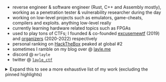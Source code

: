* reverse engineer & software engineer (Rust, C++ and Assembly mostly), working as a penetration tester & vulnerability researcher during the day  
* working on low-level projects such as emulators, game-cheats, compilers and exploits. anything low-level really  
* currently learning hardware related topics such as FPGAs  
* used to play tons of CTFs; I founded & co-founded [excusemewtf](https://ctftime.org/team/104977/) (2019) and [organizers](https://ctftime.org/team/42934/) (2020-2022) respectively  
* personal ranking on [HackTheBox](https://app.hackthebox.com/profile/7533) peaked at global #2  
* sometimes I ramble on my blog over @ [layle.me](https://layle.me)  
* discord @ `mrlayle`
* twitter @ [`layle_ctf`](https://x.com/layle_ctf)

<details>
  <summary>Expand this to see a more exhaustive list of my work (excluding the pinned highlights)</summary>

  * [vacation3-emu](https://github.com/ioncodes/vacation3-emu) - An emulator that deobfuscates and decrypts VAC3 anticheat modules
  * [long_night](https://github.com/ioncodes/long_night) - A collection of themes based on pastel colors, created for reverse engineers
  * [RACEAC](https://github.com/ioncodes/RACEAC) - Proof of concept code for an EasyAntiCheat race condition that allowed you to tamper resource data
  * [gg](https://github.com/ioncodes/gg) - WIP GameGear emulator that's able to run some games well
  * [DeadByDaylight](https://github.com/ioncodes/DeadByDaylight) - Dead by Daylight research material gathered while reverse engineering the game
  * [FallGuys](https://github.com/ioncodes/FallGuys) - FallGuys cheat that used internal functions present in one of the first published releases of the game
  * [NonlethalCompany](https://github.com/ioncodes/NonlethalCompany) - Lethal Company cheat that uses Harmony to change various aspects of the game (infinite sprint, no death, etc)
  * [ESP-It](https://github.com/ioncodes/ESP-It) - Witch It ESP cheat 
  * [Clicker Heroes](https://github.com/ioncodes/clickerheroes) - Clicker Heroes cheat that allows you to use self created redemption codes to unlock items by emulating the server response
  * [Maze](https://github.com/ioncodes/Maze) - Cheats for "Maze", LiveOverflow's game hacking challenge
  * [rw](https://github.com/ioncodes/rw) - A kernel driver exposing read/write capabilities to usermode
  * [dlsym_hook](https://github.com/ioncodes/dlsym_hook) - Rewrites a binary statically by lifting the instructions to LLVM, hooking a function and compiling it back
  * [docker-compiler-explorer](https://github.com/ioncodes/docker-compiler-explorer) - Dockerized version of Godbolt's Compiler Explorer preconfigured with C, C++, Rust and LLVM
  * [dbgmon](https://github.com/ioncodes/dbgmon) - Reverse engineered implementation of DbgView's usermode logger
  * [Curveball](https://github.com/ioncodes/Curveball) - Proof of concept code for CVE-2020-0601 also known as the "CryptoAPI exploit"
  * [BlueGate](https://github.com/ioncodes/BlueGate) - PoC for the Remote Desktop Gateway vulnerability - CVE-2020-0609 & CVE-2020-0610
  * [SteamManifestFixer](https://github.com/ioncodes/SteamManifestFixer) - Patches Steam to download depot files without manifest data
  * [pooldump](https://github.com/ioncodes/pooldump) - Allows you to dump all nonpaged `BigPool`s from kernel
  * [sbb](https://github.com/ioncodes/sbb) - A commandline tool that allows you to check the public transportation connection via SBB
  * [JodelAPI](https://github.com/ioncodes/JodelAPI) - A wrapper for Jodel's API
</details>

